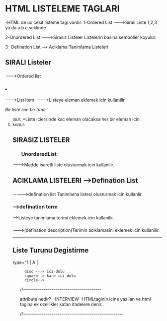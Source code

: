  # HTML LISTELEME TAGLARI
-HTML de uc cesit listeme tagi vardir.
  1-Ordered List --->Sirali Liste 
                     1,2,3 ya da a b c seklinde

  2-Unordered List --->Sirasiz Listeler 
                       Listelerin basina semboller koyulur.

  3- Defination List --> Aciklama Tanimlama Listeleri 


  ## SIRALI Listeler

  ### <ol> 
  --->Ordered list 

  ### <li> 
  --->List item ---->Listeye eleman eklemek icin kullanilir.

  *Bir liste icin bir tane <ol> olur.*
  *Liste iciersinde kac eleman olacaksa her bir eleman icin <li> konur.

  ## SIRASIZ LISTELER 

  ### <ul> UnorderedList
  --->Madde isaretli liste olusturmak icin kullanilir.

  ## ACIKLAMA LISTELERI -->Defination List

### <dl> 
----->defination list  Tanimlama listesi olusturmak icin kullanlir.

### <dt> -->defination term 
-->Listeye tanimlama terimi eklemek icin kullanilir.

### <dd> 
--->(defination description)Terimin aciklamasini eklemek icin kullanilir.

-------------------
## Liste Turunu Degistirme

type="1 | A |

<ul type ="disc |square |circle " >
     
      disc ---> ici dolu
      square--> kare ici dolu
      circle--> 

//---------------------------------------

attribute nedir?--INTERVIEW
-HTMLtaginin icine yazilan ve html tagina ek ozellikler katan ifadelere denir.

//--------------------------------------------------